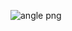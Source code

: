 ![angle png](https://github.com/Thanhcyberpunk/Thanhcyberpunk/assets/161702157/66f61dc8-cffd-46df-843d-b3e221f3518c)
